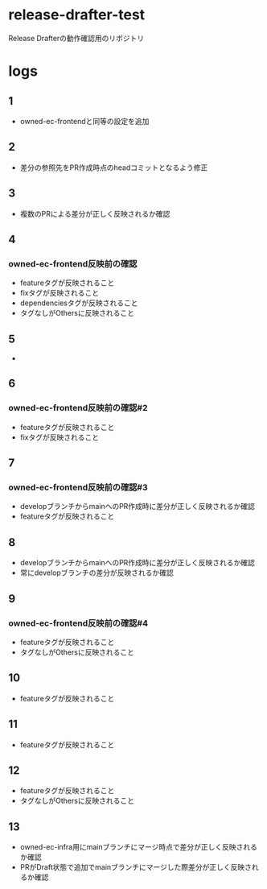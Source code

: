 # release-drafter-test
Release Drafterの動作確認用のリポジトリ

# logs

## 1
- owned-ec-frontendと同等の設定を追加

## 2
- 差分の参照先をPR作成時点のheadコミットとなるよう修正

## 3
- 複数のPRによる差分が正しく反映されるか確認

## 4
### owned-ec-frontend反映前の確認
- featureタグが反映されること
- fixタグが反映されること
- dependenciesタグが反映されること
- タグなしがOthersに反映されること

## 5
-

## 6
### owned-ec-frontend反映前の確認#2
- featureタグが反映されること
- fixタグが反映されること

## 7
### owned-ec-frontend反映前の確認#3
- developブランチからmainへのPR作成時に差分が正しく反映されるか確認
- featureタグが反映されること

## 8
- developブランチからmainへのPR作成時に差分が正しく反映されるか確認
- 常にdevelopブランチの差分が反映されるか確認

## 9
### owned-ec-frontend反映前の確認#4
- featureタグが反映されること
- タグなしがOthersに反映されること

## 10
- featureタグが反映されること

## 11
- featureタグが反映されること

## 12
- featureタグが反映されること
- タグなしがOthersに反映されること

## 13
- owned-ec-infra用にmainブランチにマージ時点で差分が正しく反映されるか確認
- PRがDraft状態で追加でmainブランチにマージした際差分が正しく反映されるか確認

